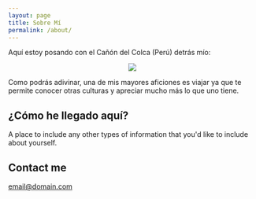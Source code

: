 ```yaml
---
layout: page
title: Sobre Mí
permalink: /about/
---
```


Aquí estoy posando con el Cañón del Colca (Perú) detrás mío:

<p align="center">
<img src="{{ site.baseurl }}/images/sobre-mi.jpg"/>
</p>

Como podrás adivinar, una de mis mayores aficiones es viajar ya que te permite conocer otras culturas y apreciar mucho más lo que uno tiene. 

## ¿Cómo he llegado aquí?

A place to include any other types of information that you'd like to include about yourself.

## Contact me

[email@domain.com](mailto:email@domain.com)

